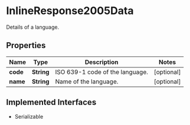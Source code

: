 

# InlineResponse2005Data

Details of a language.

## Properties

Name | Type | Description | Notes
------------ | ------------- | ------------- | -------------
**code** | **String** | ISO 639-1 code of the language. |  [optional]
**name** | **String** | Name of the language. |  [optional]


## Implemented Interfaces

* Serializable


